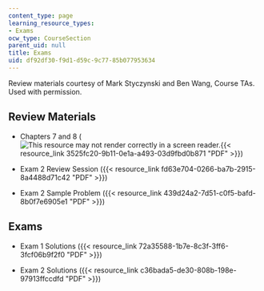 ```yaml
---
content_type: page
learning_resource_types:
- Exams
ocw_type: CourseSection
parent_uid: null
title: Exams
uid: df92df30-f9d1-d59c-9c77-85b077953634
---
```


Review materials courtesy of Mark Styczynski and Ben Wang, Course TAs. Used with permission.

Review Materials
----------------

*   Chapters 7 and 8 (![This resource may not render correctly in a screen reader.](/images/inacessible.gif){{< resource_link 3525fc20-9b11-0e1a-a493-03d9fbd0b871 "PDF" >}})
    
*   Exam 2 Review Session ({{< resource_link fd63e704-0266-ba7b-2915-8a4488d71c42 "PDF" >}})
    
*   Exam 2 Sample Problem ({{< resource_link 439d24a2-7d51-c0f5-bafd-8b0f7e6905e1 "PDF" >}})
    

Exams
-----

*   Exam 1 Solutions ({{< resource_link 72a35588-1b7e-8c3f-3ff6-3fcf06b9f2f0 "PDF" >}})
    
*   Exam 2 Solutions ({{< resource_link c36bada5-de30-808b-198e-97913ffccdfd "PDF" >}})